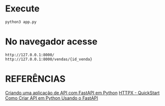 # Execute
```
python3 app.py
```

# No navegador acesse
```
http://127.0.0.1:8000/
http://127.0.0.1:8000/vendas/{id_venda}
```

# REFERÊNCIAS
[Criando uma aplicação de API com FastAPI em Python](https://www.youtube.com/watch?v=6khh3wzchls)
[HTTPX - QuickStart](https://www.python-httpx.org/quickstart/)
[Como Criar API em Python Usando o FastAPI](https://www.youtube.com/watch?v=R26iojTwUv8)
